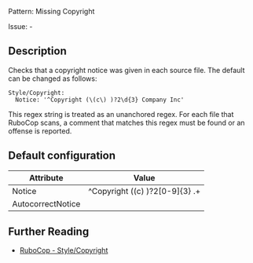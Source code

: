 Pattern: Missing Copyright

Issue: -

## Description

Checks that a copyright notice was given in each source file. The default can be changed as follows:

    Style/Copyright:
      Notice: '^Copyright (\(c\) )?2\d{3} Company Inc'

This regex string is treated as an unanchored regex.  For each file
that RuboCop scans, a comment that matches this regex must be found or
an offense is reported.

## Default configuration

Attribute | Value
--- | ---
Notice | ^Copyright (\(c\) )?2[0-9]{3} .+
AutocorrectNotice |

## Further Reading

* [RuboCop - Style/Copyright](https://rubocop.readthedocs.io/en/latest/cops_style/#stylecopyright)
